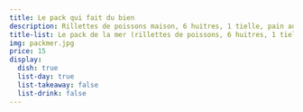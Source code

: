 ```yaml
---
title: Le pack qui fait du bien
description: Rillettes de poissons maison, 6 huitres, 1 tielle, pain au levain
title-list: Le pack de la mer (rillettes de poissons, 6 huitres, 1 tielle)
img: packmer.jpg
price: 15
display:
  dish: true
  list-day: true
  list-takeaway: false
  list-drink: false
---
```

